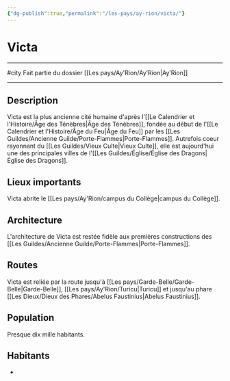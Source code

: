 ```yaml
---
{"dg-publish":true,"permalink":"/les-pays/ay-rion/victa/"}
---
```


# Victa
---
#city 
Fait partie du dossier [[Les pays/Ay'Rion/Ay’Rion\|Ay’Rion]]

-------
## Description
Victa est la plus ancienne cité humaine d'après l'[[Le Calendrier et l'Histoire/Âge des Ténèbres\|Âge des Ténèbres]], fondée au début de l'[[Le Calendrier et l'Histoire/Âge du Feu\|Âge du Feu]] par les [[Les Guildes/Ancienne Guilde/Porte-Flammes\|Porte-Flammes]]. Autrefois coeur rayonnant du [[Les Guildes/Vieux Culte\|Vieux Culte]], elle est aujourd'hui une des principales villes de l'[[Les Guildes/Église/Église des Dragons\|Église des Dragons]].
## Lieux importants
Victa abrite le [[Les pays/Ay'Rion/campus du Collège\|campus du Collège]].
## Architecture
L'architecture de Victa est restée fidèle aux premières constructions des [[Les Guildes/Ancienne Guilde/Porte-Flammes\|Porte-Flammes]].
## Routes
Victa est reliée par la route jusqu'à [[Les pays/Garde-Belle/Garde-Belle\|Garde-Belle]], [[Les pays/Ay'Rion/Turicu\|Turicu]] et jusqu'au phare [[Les Dieux/Dieux des Phares/Abelus Faustinius\|Abelus Faustinius]].
## Population
Presque dix mille habitants.
## Habitants
- 